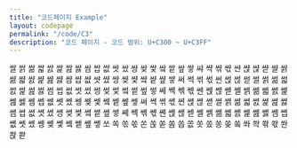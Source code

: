 ```yaml
---
title: "코드페이지 Example"
layout: codepage
permalink: "/code/C3"
description: "코드 페이지 - 코드 범위: U+C300 ~ U+C3FF"
---
```


<span class="character">쌀</span>
<span class="character">쌁</span>
<span class="character">쌂</span>
<span class="character">쌃</span>
<span class="character">쌄</span>
<span class="character">쌅</span>
<span class="character">쌆</span>
<span class="character">쌇</span>
<span class="character">쌈</span>
<span class="character">쌉</span>
<span class="character">쌊</span>
<span class="character">쌋</span>
<span class="character">쌌</span>
<span class="character">쌍</span>
<span class="character">쌎</span>
<span class="character">쌏</span>
<span class="character">쌐</span>
<span class="character">쌑</span>
<span class="character">쌒</span>
<span class="character">쌓</span>
<span class="code tofu"></span>
<span class="code tofu"></span>
<span class="code tofu"></span>
<span class="code tofu"></span>
<span class="code tofu"></span>
<span class="code tofu"></span>
<span class="code tofu"></span>
<span class="code tofu"></span>
<span class="code tofu"></span>
<span class="code tofu"></span>
<span class="code tofu"></span>
<span class="code tofu"></span>
<span class="code tofu"></span>
<span class="code tofu"></span>
<span class="code tofu"></span>
<span class="code tofu"></span>
<span class="code tofu"></span>
<span class="code tofu"></span>
<span class="code tofu"></span>
<span class="code tofu"></span>
<span class="code tofu"></span>
<span class="code tofu"></span>
<span class="code tofu"></span>
<span class="code tofu"></span>
<span class="code tofu"></span>
<span class="code tofu"></span>
<span class="code tofu"></span>
<span class="code tofu"></span>
<span class="character">쌰</span>
<span class="character">쌱</span>
<span class="character">쌲</span>
<span class="character">쌳</span>
<span class="character">쌴</span>
<span class="character">쌵</span>
<span class="character">쌶</span>
<span class="character">쌷</span>
<span class="character">쌸</span>
<span class="character">쌹</span>
<span class="character">쌺</span>
<span class="character">쌻</span>
<span class="character">쌼</span>
<span class="character">쌽</span>
<span class="character">쌾</span>
<span class="character">쌿</span>
<span class="character">썀</span>
<span class="character">썁</span>
<span class="character">썂</span>
<span class="character">썃</span>
<span class="character">썄</span>
<span class="character">썅</span>
<span class="character">썆</span>
<span class="character">썇</span>
<span class="character">썈</span>
<span class="character">썉</span>
<span class="character">썊</span>
<span class="character">썋</span>
<span class="code tofu"></span>
<span class="code tofu"></span>
<span class="code tofu"></span>
<span class="code tofu"></span>
<span class="code tofu"></span>
<span class="code tofu"></span>
<span class="code tofu"></span>
<span class="code tofu"></span>
<span class="code tofu"></span>
<span class="code tofu"></span>
<span class="code tofu"></span>
<span class="code tofu"></span>
<span class="code tofu"></span>
<span class="code tofu"></span>
<span class="code tofu"></span>
<span class="code tofu"></span>
<span class="code tofu"></span>
<span class="code tofu"></span>
<span class="code tofu"></span>
<span class="code tofu"></span>
<span class="code tofu"></span>
<span class="code tofu"></span>
<span class="code tofu"></span>
<span class="code tofu"></span>
<span class="code tofu"></span>
<span class="code tofu"></span>
<span class="code tofu"></span>
<span class="code tofu"></span>
<span class="character">써</span>
<span class="character">썩</span>
<span class="character">썪</span>
<span class="character">썫</span>
<span class="character">썬</span>
<span class="character">썭</span>
<span class="character">썮</span>
<span class="character">썯</span>
<span class="character">썰</span>
<span class="character">썱</span>
<span class="character">썲</span>
<span class="character">썳</span>
<span class="character">썴</span>
<span class="character">썵</span>
<span class="character">썶</span>
<span class="character">썷</span>
<span class="character">썸</span>
<span class="character">썹</span>
<span class="character">썺</span>
<span class="character">썻</span>
<span class="character">썼</span>
<span class="character">썽</span>
<span class="character">썾</span>
<span class="character">썿</span>
<span class="character">쎀</span>
<span class="character">쎁</span>
<span class="character">쎂</span>
<span class="character">쎃</span>
<span class="character">쎄</span>
<span class="character">쎅</span>
<span class="character">쎆</span>
<span class="character">쎇</span>
<span class="character">쎈</span>
<span class="character">쎉</span>
<span class="character">쎊</span>
<span class="character">쎋</span>
<span class="character">쎌</span>
<span class="character">쎍</span>
<span class="character">쎎</span>
<span class="character">쎏</span>
<span class="character">쎐</span>
<span class="character">쎑</span>
<span class="character">쎒</span>
<span class="character">쎓</span>
<span class="character">쎔</span>
<span class="character">쎕</span>
<span class="character">쎖</span>
<span class="character">쎗</span>
<span class="character">쎘</span>
<span class="character">쎙</span>
<span class="character">쎚</span>
<span class="character">쎛</span>
<span class="character">쎜</span>
<span class="character">쎝</span>
<span class="character">쎞</span>
<span class="character">쎟</span>
<span class="character">쎠</span>
<span class="character">쎡</span>
<span class="character">쎢</span>
<span class="character">쎣</span>
<span class="character">쎤</span>
<span class="character">쎥</span>
<span class="character">쎦</span>
<span class="character">쎧</span>
<span class="character">쎨</span>
<span class="character">쎩</span>
<span class="character">쎪</span>
<span class="character">쎫</span>
<span class="character">쎬</span>
<span class="character">쎭</span>
<span class="character">쎮</span>
<span class="character">쎯</span>
<span class="character">쎰</span>
<span class="character">쎱</span>
<span class="character">쎲</span>
<span class="character">쎳</span>
<span class="character">쎴</span>
<span class="character">쎵</span>
<span class="character">쎶</span>
<span class="character">쎷</span>
<span class="character">쎸</span>
<span class="character">쎹</span>
<span class="character">쎺</span>
<span class="character">쎻</span>
<span class="character">쎼</span>
<span class="character">쎽</span>
<span class="character">쎾</span>
<span class="character">쎿</span>
<span class="character">쏀</span>
<span class="character">쏁</span>
<span class="character">쏂</span>
<span class="character">쏃</span>
<span class="character">쏄</span>
<span class="character">쏅</span>
<span class="character">쏆</span>
<span class="character">쏇</span>
<span class="character">쏈</span>
<span class="character">쏉</span>
<span class="character">쏊</span>
<span class="character">쏋</span>
<span class="character">쏌</span>
<span class="character">쏍</span>
<span class="character">쏎</span>
<span class="character">쏏</span>
<span class="character">쏐</span>
<span class="character">쏑</span>
<span class="character">쏒</span>
<span class="character">쏓</span>
<span class="character">쏔</span>
<span class="character">쏕</span>
<span class="character">쏖</span>
<span class="character">쏗</span>
<span class="character">쏘</span>
<span class="character">쏙</span>
<span class="character">쏚</span>
<span class="character">쏛</span>
<span class="character">쏜</span>
<span class="character">쏝</span>
<span class="code tofu"></span>
<span class="character">쏟</span>
<span class="code tofu"></span>
<span class="code tofu"></span>
<span class="code tofu"></span>
<span class="code tofu"></span>
<span class="code tofu"></span>
<span class="code tofu"></span>
<span class="code tofu"></span>
<span class="code tofu"></span>
<span class="character">쏨</span>
<span class="character">쏩</span>
<span class="character">쏪</span>
<span class="character">쏫</span>
<span class="character">쏬</span>
<span class="character">쏭</span>
<span class="character">쏮</span>
<span class="code tofu"></span>
<span class="character">쏰</span>
<span class="code tofu"></span>
<span class="code tofu"></span>
<span class="code tofu"></span>
<span class="character">쏴</span>
<span class="character">쏵</span>
<span class="character">쏶</span>
<span class="character">쏷</span>
<span class="character">쏸</span>
<span class="character">쏹</span>
<span class="code tofu"></span>
<span class="character">쏻</span>
<span class="code tofu"></span>
<span class="code tofu"></span>
<span class="code tofu"></span>
<span class="code tofu"></span>